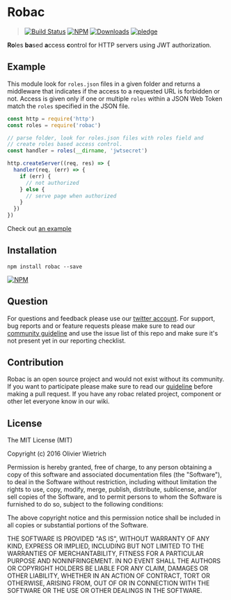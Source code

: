 # Robac

  > [![Build Status](https://travis-ci.org/bredele/robac.svg?branch=master)](https://travis-ci.org/bredele/robac)
  [![NPM](https://img.shields.io/npm/v/robac.svg)](https://www.npmjs.com/package/robac)
  [![Downloads](https://img.shields.io/npm/dm/robac.svg)](http://npm-stat.com/charts.html?package=robac)
  [![pledge](https://bredele.github.io/contributing-guide/community-pledge.svg)](https://github.com/bredele/contributing-guide/blob/master/community.md)

**Ro**les **ba**sed **a**ccess **c**ontrol for HTTP servers using JWT authorization.


## Example

This module look for `roles.json` files in a given folder and returns a middleware that indicates if the access to a requested URL is forbidden or not. Access is given only if one or multiple `roles` within a JSON Web Token match the `roles` specified in the JSON file.

```js
const http = require('http')
const roles = require('robac')

// parse folder, look for roles.json files with roles field and
// create roles based access control.
const handler = roles(__dirname, 'jwtsecret')

http.createServer((req, res) => {
  handler(req, (err) => {
    if (err) {
      // not authorized
    } else {
      // serve page when authorized
    }
  })
})
```


Check out [an example](./test/example.js)

## Installation

```shell
npm install robac --save
```

[![NPM](https://nodei.co/npm/robac.png)](https://nodei.co/npm/robac/)


## Question

For questions and feedback please use our [twitter account](https://twitter.com/bredeleca). For support, bug reports and or feature requests please make sure to read our
<a href="https://github.com/bredele/contributing-guide/blob/master/guidelines.md" target="_blank">community guideline</a> and use the issue list of this repo and make sure it's not present yet in our reporting checklist.

## Contribution

Robac is an open source project and would not exist without its community. If you want to participate please make sure to read our <a href="https://github.com/bredele/contributing-guide/blob/master/guidelines.md" target="_blank">guideline</a> before making a pull request. If you have any robac related project, component or other let everyone know in our wiki.

## License

The MIT License (MIT)

Copyright (c) 2016 Olivier Wietrich

Permission is hereby granted, free of charge, to any person obtaining a copy
of this software and associated documentation files (the "Software"), to deal
in the Software without restriction, including without limitation the rights
to use, copy, modify, merge, publish, distribute, sublicense, and/or sell
copies of the Software, and to permit persons to whom the Software is
furnished to do so, subject to the following conditions:

The above copyright notice and this permission notice shall be included in all
copies or substantial portions of the Software.

THE SOFTWARE IS PROVIDED "AS IS", WITHOUT WARRANTY OF ANY KIND, EXPRESS OR
IMPLIED, INCLUDING BUT NOT LIMITED TO THE WARRANTIES OF MERCHANTABILITY,
FITNESS FOR A PARTICULAR PURPOSE AND NONINFRINGEMENT. IN NO EVENT SHALL THE
AUTHORS OR COPYRIGHT HOLDERS BE LIABLE FOR ANY CLAIM, DAMAGES OR OTHER
LIABILITY, WHETHER IN AN ACTION OF CONTRACT, TORT OR OTHERWISE, ARISING FROM,
OUT OF OR IN CONNECTION WITH THE SOFTWARE OR THE USE OR OTHER DEALINGS IN THE
SOFTWARE.
